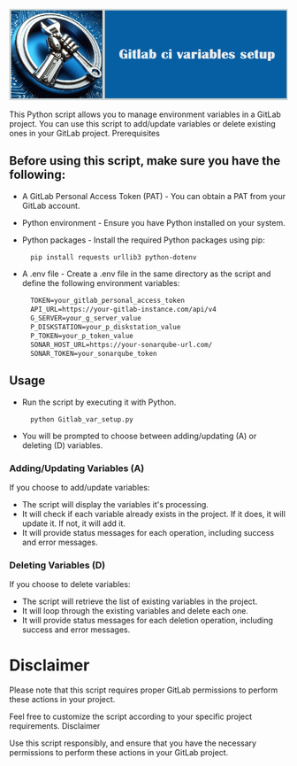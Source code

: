 
![Alt text](docs/git_setup.png)

This Python script allows you to manage environment variables in a GitLab project. You can use this script to add/update variables or delete existing ones in your GitLab project.
Prerequisites

## Before using this script, make sure you have the following:

- A GitLab Personal Access Token (PAT) - You can obtain a PAT from your GitLab account.

- Python environment - Ensure you have Python installed on your system.

- Python packages - Install the required Python packages using pip:

        pip install requests urllib3 python-dotenv

- A .env file - Create a .env file in the same directory as the script and define the following environment variables:

        TOKEN=your_gitlab_personal_access_token
        API_URL=https://your-gitlab-instance.com/api/v4
        G_SERVER=your_g_server_value
        P_DISKSTATION=your_p_diskstation_value
        P_TOKEN=your_p_token_value
        SONAR_HOST_URL=https://your-sonarqube-url.com/
        SONAR_TOKEN=your_sonarqube_token

## Usage

- Run the script by executing it with Python.

        python Gitlab_var_setup.py

- You will be prompted to choose between adding/updating (A) or deleting (D) variables.

### Adding/Updating Variables (A)

If you choose to add/update variables:

- The script will display the variables it's processing.
- It will check if each variable already exists in the project. If it does, it will update it. If not, it will add it.
- It will provide status messages for each operation, including success and error messages.

### Deleting Variables (D)

If you choose to delete variables:

- The script will retrieve the list of existing variables in the project.
- It will loop through the existing variables and delete each one.
- It will provide status messages for each deletion operation, including success and error messages.

# Disclaimer

Please note that this script requires proper GitLab permissions to perform these actions in your project.

Feel free to customize the script according to your specific project requirements.
Disclaimer

Use this script responsibly, and ensure that you have the necessary permissions to perform these actions in your GitLab project.

#